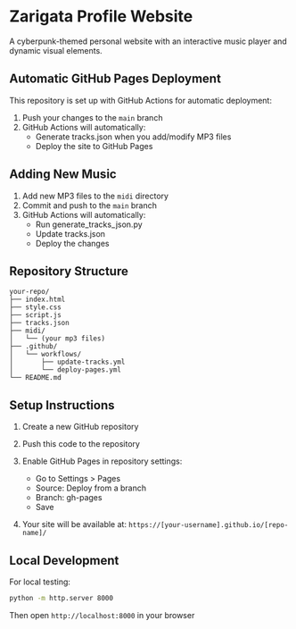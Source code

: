 # Zarigata Profile Website

A cyberpunk-themed personal website with an interactive music player and dynamic visual elements.

## Automatic GitHub Pages Deployment

This repository is set up with GitHub Actions for automatic deployment:

1. Push your changes to the `main` branch
2. GitHub Actions will automatically:
   - Generate tracks.json when you add/modify MP3 files
   - Deploy the site to GitHub Pages

## Adding New Music

1. Add new MP3 files to the `midi` directory
2. Commit and push to the `main` branch
3. GitHub Actions will automatically:
   - Run generate_tracks_json.py
   - Update tracks.json
   - Deploy the changes

## Repository Structure
```
your-repo/
├── index.html
├── style.css
├── script.js
├── tracks.json
├── midi/
│   └── (your mp3 files)
├── .github/
│   └── workflows/
│       ├── update-tracks.yml
│       └── deploy-pages.yml
└── README.md
```

## Setup Instructions

1. Create a new GitHub repository
2. Push this code to the repository
3. Enable GitHub Pages in repository settings:
   - Go to Settings > Pages
   - Source: Deploy from a branch
   - Branch: gh-pages
   - Save

4. Your site will be available at: `https://[your-username].github.io/[repo-name]/`

## Local Development

For local testing:
```bash
python -m http.server 8000
```
Then open `http://localhost:8000` in your browser
